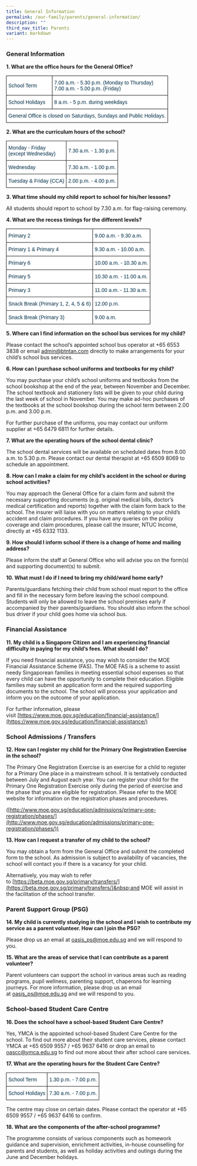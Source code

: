 ```yaml
---
title: General Information
permalink: /our-family/parents/general-information/
description: ""
third_nav_title: Parents
variant: markdown
---
```

### General Information

**1.  What are the office hours for the General Office?**

<style type="text/css">
.tg  {border-collapse:collapse;border-spacing:0;}
.tg td{border-color:black;border-style:solid;border-width:1px;font-family:Arial, sans-serif;font-size:14px;
  overflow:hidden;padding:10px 5px;word-break:normal;}
.tg th{border-color:black;border-style:solid;border-width:1px;font-family:Arial, sans-serif;font-size:14px;
  font-weight:normal;overflow:hidden;padding:10px 5px;word-break:normal;}
.tg .tg-67ya{background-color:#FFF;color:#002D46;text-align:left;vertical-align:middle}
.tg .tg-vd2a{background-color:#FFF;color:#002D46;text-align:left;vertical-align:top}
</style>
<table class="tg">
<thead>
  <tr>
    <th class="tg-67ya">School Term<br></th>
    <th class="tg-vd2a"><span style="background-color:initial">7.00 a.m. - 5.30 p.m. (Monday to Thursday)</span><br><span style="background-color:initial">7.00 a.m. - 5.00 p.m. (Friday)</span></th>
  </tr>
</thead>
<tbody>
  <tr>
    <td class="tg-67ya">School Holidays<br></td>
    <td class="tg-67ya">8 a.m. - 5 p.m. during weekdays<br></td>
  </tr>
  <tr>
    <td class="tg-67ya" colspan="2">General Office is closed on Saturdays, Sundays and Public Holidays.<br></td>
  </tr>
</tbody>
</table>

**2. What are the curriculum hours of the school?**

<style type="text/css">
.tg  {border-collapse:collapse;border-spacing:0;}
.tg td{border-color:black;border-style:solid;border-width:1px;font-family:Arial, sans-serif;font-size:14px;
  overflow:hidden;padding:10px 5px;word-break:normal;}
.tg th{border-color:black;border-style:solid;border-width:1px;font-family:Arial, sans-serif;font-size:14px;
  font-weight:normal;overflow:hidden;padding:10px 5px;word-break:normal;}
.tg .tg-67ya{background-color:#FFF;color:#002D46;text-align:left;vertical-align:middle}
</style>
<table class="tg">
<thead>
  <tr>
    <th class="tg-67ya">Monday - Friday<br>(except Wednesday)<br></th>
    <th class="tg-67ya">7.30 a.m. - 1.30 p.m.<br></th>
  </tr>
</thead>
<tbody>
  <tr>
    <td class="tg-67ya">Wednesday<br></td>
    <td class="tg-67ya">7.30 a.m. - 1.00 p.m.<br></td>
  </tr>
  <tr>
    <td class="tg-67ya">Tuesday &amp; Friday (CCA)</td>
    <td class="tg-67ya">2.00 p.m. - 4.00 p.m.</td>
  </tr>
</tbody>
</table>

**3. What time should my child report to school for his/her lessons?**
    
All students should report to school by 7.30 a.m. for flag-raising ceremony.

**4. What are the recess timings for the different levels?**

<style type="text/css">
.tg  {border-collapse:collapse;border-spacing:0;}
.tg td{border-color:black;border-style:solid;border-width:1px;font-family:Arial, sans-serif;font-size:14px;
  overflow:hidden;padding:10px 5px;word-break:normal;}
.tg th{border-color:black;border-style:solid;border-width:1px;font-family:Arial, sans-serif;font-size:14px;
  font-weight:normal;overflow:hidden;padding:10px 5px;word-break:normal;}
.tg .tg-67ya{background-color:#FFF;color:#002D46;text-align:left;vertical-align:middle}
</style>
<table class="tg">
<thead>
  <tr>
    <th class="tg-67ya">Primary 2<br></th>
    <th class="tg-67ya">9.00 a.m. - 9.30 a.m.<br></th>
  </tr>
</thead>
<tbody>
  <tr>
    <td class="tg-67ya">Primary 1 &amp; Primary 4<br></td>
    <td class="tg-67ya">9.30 a.m. - 10.00 a.m.<br></td>
  </tr>
  <tr>
    <td class="tg-67ya">Primary 6</td>
    <td class="tg-67ya">10.00 a.m. - 10.30 a.m.</td>
  </tr>
  <tr>
    <td class="tg-67ya">Primary 5</td>
    <td class="tg-67ya">10.30 a.m. - 11.00 a.m.</td>
	</tr>
  <tr>
    <td class="tg-67ya">Primary 3</td>
    <td class="tg-67ya">11.00 a.m. - 11.30 a.m.</td>	
  </tr>
  <tr>
    <td class="tg-67ya">Snack Break (Primary 1, 2, 4, 5 &amp; 6)</td>
    <td class="tg-67ya">12.00 p.m.</td>
	</tr>
  <tr>
    <td class="tg-67ya">Snack Break (Primary 3)</td>
    <td class="tg-67ya">9.00 a.m.</td>
  </tr>
</tbody>
</table>

**5. Where can I find information on the school bus services for my child?**
    
Please contact the school’s appointed school bus operator at +65 6553 3838 or email&nbsp;[admin@btntan.com](mailto:admin@btntan.com)&nbsp;directly to make arrangements for your child’s school bus services.
		
**6. How can I purchase school uniforms and textbooks for my child?**
    
You may purchase your child’s school uniforms and textbooks from the school bookshop at the end of the year, between November and December. The school textbook and stationery lists will be given to your child during the last week of school in November. You may make ad-hoc purchases of the textbooks at the school bookshop during the school term between 2.00 p.m. and 3.00 p.m.
    
For further purchase of the uniforms, you may contact our&nbsp;uniform supplier&nbsp;at +65 6479 6811 for further details.

**7. What are the operating hours of the school dental clinic?**
    
The school dental services will be available on scheduled dates from 8.00 a.m. to 5.30 p.m. Please contact our dental therapist at +65 6509 8069 to schedule an appointment.
		
**8. How can I make a claim for my child’s accident in the school or during school activities?**
    
You may approach the General Office for a claim form and submit the necessary supporting documents (e.g. original medical bills, doctor’s medical certification and reports) together with the claim form back to the school. The insurer will liaise with you on matters relating to your child’s accident and claim procedures. If you have any queries on the policy coverage and claim procedures, please call the insurer, NTUC Income, directly at +65 6332 1133.
		
**9. How should I inform school if there is a change of home and mailing address?**
    
Please inform the staff at General Office who will advise you on the form(s) and supporting document(s) to submit.

**10. What must I do if I need to bring my child/ward home early?**
    
Parents/guardians fetching their child from school must report to the office and fill in the&nbsp;necessary form before leaving the school compound. Students will only be allowed to&nbsp;leave the school premises early if accompanied by their parents/guardians. You should&nbsp;also inform the school bus driver if your child goes home via school bus.

### Financial Assistance

**11. My child is a Singapore Citizen and I am experiencing financial difficulty in paying for my child’s fees. What should I do?**
    
If you need financial assistance, you may wish to consider the MOE Financial Assistance Scheme (FAS). The MOE FAS is a scheme to assist needy Singaporean families in meeting essential school expenses so that every child can have the opportunity to complete their education. Eligible families may submit an application form and the required supporting documents to the school. The school will process your application and inform you on the outcome of your application.
    
For further information, please visit&nbsp;[https://www.moe.gov.sg/education/financial-assistance/](https://www.moe.gov.sg/education/financial-assistance/)
		
### School Admissions / Transfers

**12. How can I register my child for the Primary One Registration Exercise in the school?**
    
The Primary One Registration Exercise is an exercise for a child to register for a Primary One place in a mainstream school. It is tentatively conducted between July and August each year. You can register your child for the Primary One Registration Exercise only during the period of exercise and the phase that you are eligible for registration. Please refer to the MOE website for information on the&nbsp;registration phases&nbsp;and procedures.
    
([http://www.moe.gov.sg/education/admissions/primary-one-registration/phases/](http://www.moe.gov.sg/education/admissions/primary-one-registration/phases/))

**13. How can I request a transfer of my child to the school?**
    
You may obtain a form from the General Office and submit the completed form to the school. As admission is subject to availability of vacancies, the school will contact you if there is a vacancy for your child.
    
Alternatively, you may wish to refer to&nbsp;[https://beta.moe.gov.sg/primary/transfers/](https://beta.moe.gov.sg/primary/transfers/)&nbsp;and MOE will assist in the facilitation of the school transfer.

### Parent Support Group (PSG)

**14. My child is currently studying in the school and I wish to contribute my service as a parent volunteer. How can I join the PSG?**
    
Please drop us an email at&nbsp;[oasis_ps@moe.edu.sg](mailto:oasis_ps@moe.edu.sg)&nbsp;and we will respond to you.

**15. What are the areas of service that I can contribute as a parent volunteer?**
    
Parent volunteers can support the school in various areas such as reading programs, pupil wellness, parenting support, chaperons for learning journeys. For more information, please drop us an email at&nbsp;[oasis_ps@moe.edu.sg](mailto:oasis_ps@moe.edu.sg)&nbsp;and we will respond to you.

### School-based Student Care Centre

**16. Does the school have a school-based Student Care Centre?**
    
Yes, YMCA is the appointed school-based Student Care Centre for the school. To find out more about their student care services, please contact YMCA at +65 6509 9557 / +65 9637 6416 or drop an email to [oascc@ymca.edu.sg](mailto:oascc@ymca.edu.sg) to find out more about their after school care services.

**17. What are the operating hours for the Student Care Centre?**

<style type="text/css">
.tg  {border-collapse:collapse;border-spacing:0;}
.tg td{border-color:black;border-style:solid;border-width:1px;font-family:Arial, sans-serif;font-size:14px;
  overflow:hidden;padding:10px 5px;word-break:normal;}
.tg th{border-color:black;border-style:solid;border-width:1px;font-family:Arial, sans-serif;font-size:14px;
  font-weight:normal;overflow:hidden;padding:10px 5px;word-break:normal;}
.tg .tg-67ya{background-color:#FFF;color:#002D46;text-align:left;vertical-align:middle}
</style>
<table class="tg">
<thead>
  <tr>
    <th class="tg-67ya">School Term<br></th>
    <th class="tg-67ya">1.30 p.m. - 7.00 p.m.<br></th>
  </tr>
</thead>
<tbody>
  <tr>
    <td class="tg-67ya">School Holidays<br></td>
    <td class="tg-67ya">7.30 a.m. - 7.00 p.m.</td>
  </tr>
</tbody>
</table>

The centre may close on certain dates. Please contact the operator at +65 6509 9557 /&nbsp;+65 9637 6416 to confirm.

**18. What are the components of the after-school programme?**
    
The programme consists of various components such as homework guidance and supervision, enrichment activities, in-house counselling for parents and students, as well as holiday activities and outings during the June and December holidays.